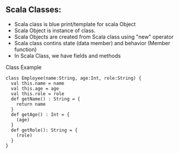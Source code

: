 ## Scala Classes:
* Scala class is blue print/template for scala Object
* Scala Object is instance of class.
* Scala Objects are created from Scala class using "new" operator
* Scala class contins state (data member) and behavior (Member function)
* In Scala Class, we have fields and methods

Class Example
```
class Employee(name:String, age:Int, role:String) {
  val this.name = name
  val this.age = age
  val this.role = role
  def getName() : String = {
    return name
  }
  def getAge() : Int = {
    (age)
  }
  def getRole(): String = {
    (role)
  }
}
